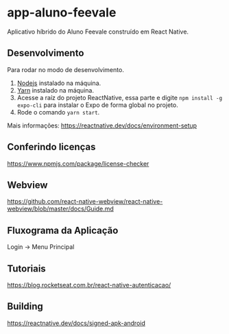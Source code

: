 # app-aluno-feevale

Aplicativo híbrido do Aluno Feevale construído em React Native.

## Desenvolvimento

Para rodar no modo de desenvolvimento.

1. [Nodejs](https://nodejs.org/en/) instalado na máquina.
2. [Yarn](https://classic.yarnpkg.com/en/docs/install/#windows-stable) instalado na máquina.
3. Acesse a raíz do projeto ReactNative, essa parte e digite `npm install -g expo-cli` para instalar o Expo de forma global no projeto.
4. Rode o comando `yarn start`.

Mais informações: https://reactnative.dev/docs/environment-setup

## Conferindo licenças

https://www.npmjs.com/package/license-checker

## Webview

https://github.com/react-native-webview/react-native-webview/blob/master/docs/Guide.md

## Fluxograma da Aplicação

Login -> Menu Principal

## Tutoriais

https://blog.rocketseat.com.br/react-native-autenticacao/


## Building

https://reactnative.dev/docs/signed-apk-android